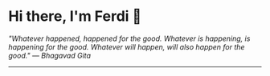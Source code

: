 <h1>Hi there, I'm Ferdi 👋</h1>

<p><em>
  "Whatever happened, happened for the good. Whatever is happening, is happening for the good. Whatever will happen, will also happen for the good." — Bhagavad Gita
</em></p>

---
